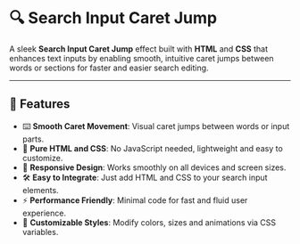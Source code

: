 # 🔍 Search Input Caret Jump

A sleek **Search Input Caret Jump** effect built with **HTML** and **CSS** that enhances text inputs by enabling smooth, intuitive caret jumps between words or sections for faster and easier search editing.

---

## 🚀 Features

- ⌨️ **Smooth Caret Movement**: Visual caret jumps between words or input parts.  
- 🎨 **Pure HTML and CSS**: No JavaScript needed, lightweight and easy to customize.  
- 📱 **Responsive Design**: Works smoothly on all devices and screen sizes.  
- 🛠️ **Easy to Integrate**: Just add HTML and CSS to your search input elements.  
- ⚡ **Performance Friendly**: Minimal code for fast and fluid user experience.  
- 🔧 **Customizable Styles**: Modify colors, sizes and animations via CSS variables.  
